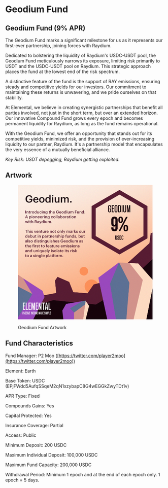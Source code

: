 # Geodium Fund

## Geodium Fund (9% APR)

The Geodium Fund marks a significant milestone for us as it represents our first-ever partnership, joining forces with Raydium.

Dedicated to bolstering the liquidity of Raydium's USDC-USDT pool, the Geodium Fund meticulously narrows its exposure, limiting risk primarily to USDT and the USDC-USDT pool on Raydium. This strategic approach places the fund at the lowest end of the risk spectrum.

A distinctive feature of the fund is the support of RAY emissions, ensuring steady and competitive yields for our investors. Our commitment to maintaining these returns is unwavering, and we pride ourselves on that stability.

At Elemental, we believe in creating synergistic partnerships that benefit all parties involved, not just in the short term, but over an extended horizon. Our innovative Compound Fund grows every epoch and becomes permanent liquidity for Raydium, as long as the fund remains operational.

With the Geodium Fund, we offer an opportunity that stands out for its competitive yields, minimized risk, and the provision of ever-increasing liquidity to our partner, Raydium. It's a partnership model that encapsulates the very essence of a mutually beneficial alliance.

_Key Risk: USDT depegging, Raydium getting exploited._

## Artwork

<figure><img src="../../.gitbook/assets/fund_artwork_geodium.png" alt=""><figcaption><p>Geodium Fund Artwork</p></figcaption></figure>

## Fund Characteristics

Fund Manager: P2 Moo ([https://twitter.com/player2moo](https://twitter.com/player2moo))

Element: Earth

Base Token: USDC (EPjFWdd5AufqSSqeM2qN1xzybapC8G4wEGGkZwyTDt1v)

APR Type: Fixed

Compounds Gains: Yes

Capital Protected: Yes

Insurance Coverage: Partial

Access: Public

Minimum Deposit: 200 USDC

Maximum Individual Deposit: 100,000 USDC

Maximum Fund Capacity: 200,000 USDC

Withdrawal Period: Minimum 1 epoch and at the end of each epoch only. 1 epoch = 5 days.
